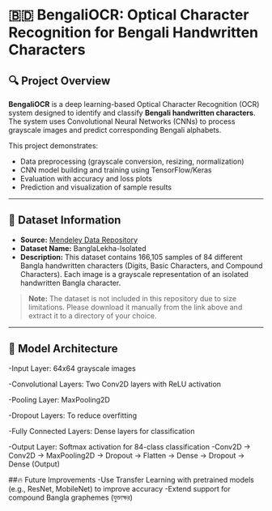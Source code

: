 # 🇧🇩 BengaliOCR: Optical Character Recognition for Bengali Handwritten Characters


## 🔍 Project Overview

**BengaliOCR** is a deep learning-based Optical Character Recognition (OCR) system designed to identify and classify **Bengali handwritten characters**. The system uses Convolutional Neural Networks (CNNs) to process grayscale images and predict corresponding Bengali alphabets. 

This project demonstrates:

- Data preprocessing (grayscale conversion, resizing, normalization)
- CNN model building and training using TensorFlow/Keras
- Evaluation with accuracy and loss plots
- Prediction and visualization of sample results

---

## 📂 Dataset Information

- **Source:** [Mendeley Data Repository](https://data.mendeley.com/datasets/hf6sf8zrkc/2)
- **Dataset Name:** BanglaLekha-Isolated
- **Description:** This dataset contains 166,105 samples of 84 different Bangla handwritten characters (Digits, Basic Characters, and Compound Characters). Each image is a grayscale representation of an isolated handwritten Bangla character.

> **Note:** The dataset is not included in this repository due to size limitations. Please download it manually from the link above and extract it to a directory of your choice.

---

## 🧩 Model Architecture
-Input Layer: 64x64 grayscale images

-Convolutional Layers: Two Conv2D layers with ReLU activation

-Pooling Layer: MaxPooling2D

-Dropout Layers: To reduce overfitting

-Fully Connected Layers: Dense layers for classification

-Output Layer: Softmax activation for 84-class classification
-Conv2D -> Conv2D -> MaxPooling2D -> Dropout -> Flatten -> Dense -> Dropout -> Dense (Output)

##🔥 Future Improvements
-Use Transfer Learning with pretrained models (e.g., ResNet, MobileNet) to improve accuracy
-Extend support for compound Bangla graphemes (যুক্তাক্ষর)



